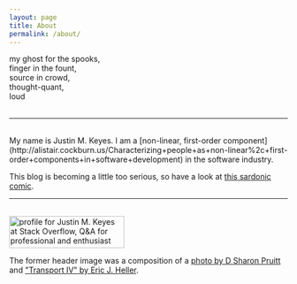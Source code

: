 ```yaml
---
layout: page
title: About
permalink: /about/
---
```


my ghost for the spooks,<br/>
finger in the fount,<br/>
source in crowd,<br/>
thought-quant,<br/>
loud<br/>
<br/>

---

<br/>
My name is Justin M. Keyes. I am a [non-linear, first-order component](http://alistair.cockburn.us/Characterizing+people+as+non-linear%2c+first-order+components+in+software+development) in the software industry.

This blog is becoming a little too serious, so have a look at [this sardonic comic](http://xkcd.com/904/).

---

<br/>
<a href="http://stackoverflow.com/users/152142/justin-m-keyes"><img alt="profile for Justin M. Keyes at Stack Overflow, Q&amp;A for professional and enthusiast programmers" height="58" src="http://stackoverflow.com/users/flair/152142.png" title="profile for Justin M. Keyes at Stack Overflow" width="208" /></a>

The former header image was a composition of a <a href="http://www.flickr.com/photos/pinksherbet/503685059/">photo by D Sharon Pruitt</a> and <a href="http://www.ericjhellergallery.com/index.pl?page=image;iid=10">"Transport IV" by Eric J. Heller</a>.
